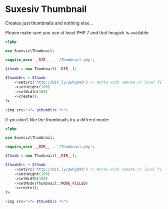 # Suxesiv Thumbnail

Creates just thumbnails and nothing else...

Please make sure you use at least PHP 7 and that Imagick is available.

```php
<?php

use Suxesiv\Thumbnail;

require_once __DIR__ . '/Thumbnail.php';

$thumb = new Thumbnail(__DIR__);

$thumbSrc = $thumb
    ->setSrc('http://bit.ly/2whyDXd') // Works with remote or local files
    ->setHeight(100)
    ->setWidth(100)
    ->create();
?>

<img src="<?= $thumbSrc ?>">
```

If you don't like the thumbnails try a diffrent mode:

```php
<?php

use Suxesiv\Thumbnail;

require_once __DIR__ . '/Thumbnail.php';

$thumb = new Thumbnail(__DIR__);

$thumbSrc = $thumb
    ->setSrc('http://bit.ly/2whyDXd') // Works with remote or local files
    ->setHeight(100)
    ->setWidth(100)
    ->setMode(Thumbnail::MODE_FILLED)
    ->create();
?>

<img src="<?= $thumbSrc ?>">
```